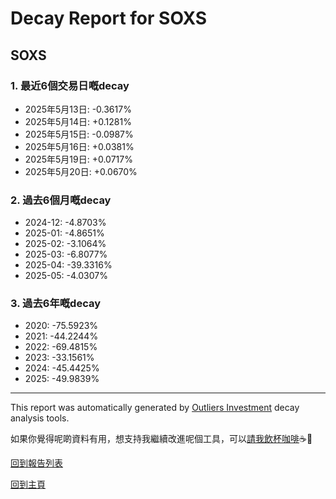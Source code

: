 # Decay Report for SOXS

## SOXS

### 1. 最近6個交易日嘅decay

- 2025年5月13日: -0.3617%
- 2025年5月14日: +0.1281%
- 2025年5月15日: -0.0987%
- 2025年5月16日: +0.0381%
- 2025年5月19日: +0.0717%
- 2025年5月20日: +0.0670%

### 2. 過去6個月嘅decay

- 2024-12: -4.8703%
- 2025-01: -4.8651%
- 2025-02: -3.1064%
- 2025-03: -6.8077%
- 2025-04: -39.3316%
- 2025-05: -4.0307%

### 3. 過去6年嘅decay

- 2020: -75.5923%
- 2021: -44.2244%
- 2022: -69.4815%
- 2023: -33.1561%
- 2024: -45.4425%
- 2025: -49.9839%

------------------------------
This report was automatically generated by [Outliers Investment](https://outliersecon.github.io/Outliers-Investment/) decay analysis tools.

如果你覺得呢啲資料有用，想支持我繼續改進呢個工具，可以[請我飲杯咖啡](https://buymeacoffee.com/outliersecon)☕🙏

[回到報告列表](https://outliersecon.github.io/Outliers-Investment/reports/reports_public)

[回到主頁](https://outliersecon.github.io/Outliers-Investment/)